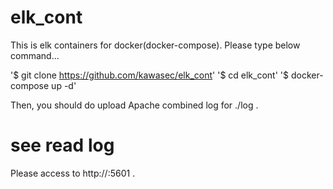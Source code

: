 # elk_cont
This is elk containers for docker(docker-compose).
Please type below command...

'$ git clone https://github.com/kawasec/elk_cont'
'$ cd elk_cont'
'$ docker-compose up -d'

Then, you should do upload Apache combined log for ./log .

# see read log
Please access to http://<your docker Host>:5601 .

